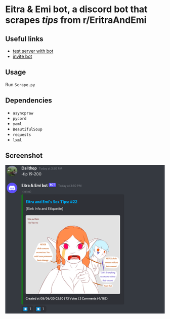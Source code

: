 # Eitra & Emi bot, a discord bot that scrapes *tips* from r/EritraAndEmi
## Useful links
- [test server with bot](https://discord.gg/7jTnar4USX)  
- [invite bot](https://discord.com/api/oauth2/authorize?client_id=905098976641044540&permissions=8&scope=bot)
## Usage
Run `Scrape.py`
## Dependencies
- `asyncpraw`
- `pycord`
- `yaml`
- `BeautifulSoup`
- `requests`
- `lxml`
## Screenshot
![image](Screenshot.png)
